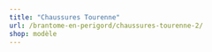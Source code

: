 ```yaml
---
title: "Chaussures Tourenne"
url: /brantome-en-perigord/chaussures-tourenne-2/
shop: modèle
---
```

